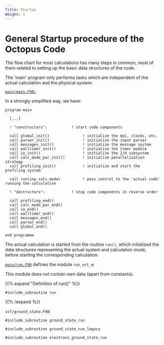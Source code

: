 ```yaml
---
Title: Startup
Weight: 1
---
```



General Startup procedure of the Octopus Code
=============================================

The flow chart for most calculations has many steps in common, most of them related to setting up the basic data structures of the code.


The 'main' program only performs tasks which are independent of the
actual calculation and the physical system:

[`main/main.F90:`](https://gitlab.com/octopus-code/octopus/blob/develop/src/main/main.F90)

In a strongly simplified way, we have:
```Fortran
program main

  [...] 

  ! "constructors":           ! start code components

  call global_init()               ! initialize the mpi, clocks, etc.
  call parser_init()               ! initialize the input parser
  call messages_init()             ! initialize the message system
  call walltimer_init()            ! initialize the timer module
  call io_init()                   ! initialize the I/O subsystem
  call calc_mode_par_init()        ! initialize parallelization strategy
  call profiling_init()            ! initialize and start the profiling system

  call run(inp_calc_mode)          ! pass control to the 'actual code' running the calculation

  ! "destructors":            ! stop code components in reverse order

  call profiling_end()
  call calc_mode_par_end()
  call io_end()
  call walltimer_end() 
  call messages_end()
  call parser_end() 
  call global_end()

end programme
```


The actual calculation is started from the routine `run()`, which initialized the data structures representing the actual system and calculation mode, before starting the corresponding calculation:

[`main/run.F90`](https://gitlab.com/octopus-code/octopus/blob/develop/src/main/run.F90) 
defines the module `run_oct_m`:

This module does not contain own data (apart from constants).

{{% expand "Definition of run()" %}}
```Fortran
#include_subroutine run
```
{{% /expand %}}


`scf/ground_state.F90`:

```Fortran
#include_subroutine ground_state_run
```

```Fortran
#include_subroutine ground_state_run_legacy
```

```Fortran
#include_subroutine electrons_ground_state_run
```



